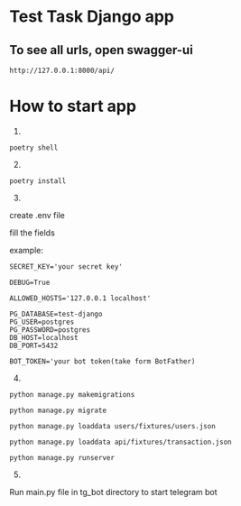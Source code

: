 # Test Task Django app

## To see all urls, open swagger-ui
```
http://127.0.0.1:8000/api/
```
# How to start app

1. 
```terminal
poetry shell
```
2.
```terminal
poetry install
 ```
3.
create .env file 

fill the fields

example:




```terminal
SECRET_KEY='your secret key'
```

```terminal
DEBUG=True
```

```terminal
ALLOWED_HOSTS='127.0.0.1 localhost'
```

```terminal
PG_DATABASE=test-django
PG_USER=postgres
PG_PASSWORD=postgres
DB_HOST=localhost
DB_PORT=5432
```

```terminal
BOT_TOKEN='your bot token(take form BotFather)
```
4.

```commandline
python manage.py makemigrations

python manage.py migrate

python manage.py loaddata users/fixtures/users.json

python manage.py loaddata api/fixtures/transaction.json

python manage.py runserver
```

 5.

Run main.py file in tg_bot directory to start telegram bot


